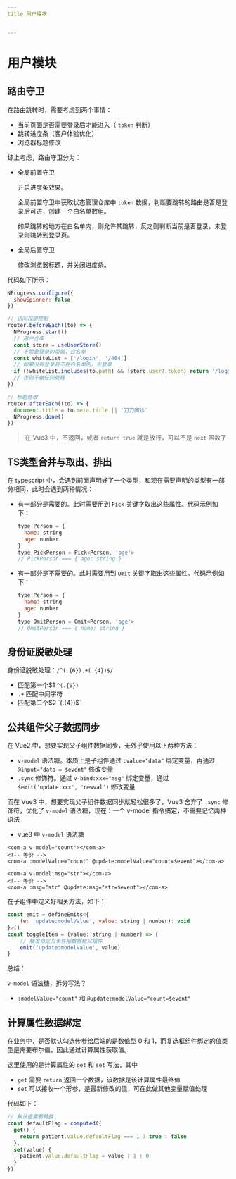 ```yaml
---
title 用户模块


---
```


# 用户模块

## 路由守卫

在路由跳转时，需要考虑到两个事情：

- 当前页面是否需要登录后才能进入（ `token` 判断）
- 跳转进度条（客户体验优化）
- 浏览器标题修改

综上考虑，路由守卫分为：

- 全局前置守卫

  开启进度条效果。

  全局前置守卫中获取状态管理仓库中 `token` 数据，判断要跳转的路由是否是登录后可进，创建一个白名单数组。

  如果跳转的地方在白名单内，则允许其跳转，反之则判断当前是否登录，未登录则跳转到登录页。

- 全局后置守卫

  修改浏览器标题，并关闭进度条。

代码如下所示：

```js
NProgress.configure({
  showSpinner: false
})

// 访问权限控制
router.beforeEach((to) => {
  NProgress.start()
  // 用户仓库
  const store = useUserStore()
  // 不需要登录的页面，白名单
  const whiteList = ['/login', '/404']
  // 如果没有登录且不在白名单内，去登录
  if (!whiteList.includes(to.path) && !store.user?.token) return '/login'
  // 否则不做任何处理
})

// 标题修改
router.afterEach((to) => {
  document.title = to.meta.title || '刀刀问诊'
  NProgress.done()
})
```

> 在 Vue3 中，不返回，或者 `return true` 就是放行，可以不是 `next` 函数了

## TS类型合并与取出、排出

在 typescript 中，会遇到前面声明好了一个类型，和现在需要声明的类型有一部分相同，此时会遇到两种情况：

- 有一部分是需要的。此时需要用到 `Pick` 关键字取出这些属性。代码示例如下：

  ```js
  type Person = {
    name: string
    age: number
  }
  type PickPerson = Pick<Person, 'age'>
  // PickPerson === { age: string }
  ```

- 有一部分是不需要的。此时需要用到 `Omit` 关键字取出这些属性。代码示例如下：

  ```js
  type Person = {
    name: string
    age: number
  }
  type OmitPerson = Omit<Person, 'age'>
  // OmitPerson === { name: string }
  ```

## 身份证脱敏处理

身份证脱敏处理：`/^(.{6}).+(.{4})$/`

- 匹配第一个$1 `^(.{6})`
- `.+` 匹配中间字符
- 匹配第二个$2 `(.{4})$`

## 公共组件父子数据同步

在 Vue2 中，想要实现父子组件数据同步，无外乎使用以下两种方法：

- `v-model` 语法糖。本质上是子组件通过 `:value="data"` 绑定变量，再通过 `@input="data = $event"` 修改变量
- `.sync` 修饰符。通过 `v-bind:xxx="msg"` 绑定变量，通过 `$emit('update:xxx', 'newval')` 修改变量

而在 Vue3 中，想要实现父子组件数据同步就轻松很多了，Vue3 舍弃了 `.sync` 修饰符，优化了 `v-model` 语法糖，现在：一个 v-model 指令搞定，不需要记忆两种语法

- vue3 中 `v-model` 语法糖

```vue
<com-a v-model="count"></com-a>
<!-- 等价 -->
<com-a :modelValue="count" @update:modelValue="count=$event"></com-a>
```

```vue
<com-a v-model:msg="str"></com-a>
<!-- 等价 -->
<com-a :msg="str" @update:msg="str=$event"></com-a>
```

在子组件中定义好相关方法，如下：

```js
const emit = defineEmits<{
  	(e: 'update:modelValue', value: string | number): void
}>()
const toggleItem = (value: string | number) => {
  	// 触发自定义事件把数据给父组件
  	emit('update:modelValue', value)
}
```

总结：

`v-model` 语法糖，拆分写法？

- `:modelValue="count"` 和 `@update:modelValue="count=$event"`

## 计算属性数据绑定

在业务中，是否默认勾选传参给后端的是数值型 0 和 1，而复选框组件绑定的值类型是需要布尔值，因此通过计算属性获取值。

这里使用的是计算属性的 `get` 和 `set` 写法，其中

- `get` 需要 `return` 返回一个数据，该数据是该计算属性最终值
- `set` 可以接收一个形参，是最新修改的值，可在此做其他变量赋值处理

代码如下：

```js
// 默认值需要转换
const defaultFlag = computed({
  get() {
    return patient.value.defaultFlag === 1 ? true : false
  },
  set(value) {
    patient.value.defaultFlag = value ? 1 : 0
  }
})
```

